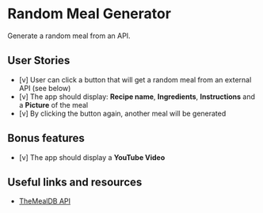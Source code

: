 # Random Meal Generator

Generate a random meal from an API.

## User Stories

- [v] User can click a button that will get a random meal from an external API (see below)
- [v] The app should display: **Recipe name**, **Ingredients**, **Instructions** and a **Picture** of the meal
- [v] By clicking the button again, another meal will be generated

## Bonus features

- [v] The app should display a **YouTube Video**

## Useful links and resources

- [TheMealDB API](https://www.themealdb.com)
